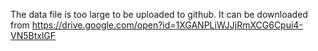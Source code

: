 The data file is too large to be uploaded to github. It can be downloaded from <https://drive.google.com/open?id=1XGANPLiWJJjRmXCG6Cpui4-VN5BtxlGF>
